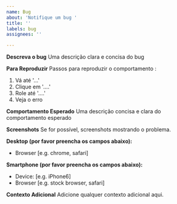 ```yaml
---
name: Bug
about: 'Notifique um bug '
title: ''
labels: bug
assignees: ''

---
```


**Descreva o bug**
Uma descrição clara e concisa do bug

**Para Reproduzir**
Passos para reproduzir o comportamento :
1. Vá até '...'
2. Clique em '....'
3. Role até '....'
4. Veja o erro

**Comportamento Esperado**
Uma descrição concisa e clara do comportamento esperado

**Screenshots**
Se for possível, screenshots mostrando o problema.

**Desktop (por favor preencha os campos abaixo):**
 - Browser [e.g. chrome, safari]

**Smartphone (por favor preencha os campos abaixo):**
 - Device: [e.g. iPhone6]
 - Browser [e.g. stock browser, safari]

**Contexto Adicional**
Adicione qualquer contexto adicional aqui.
